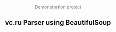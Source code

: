 <p align="center" style="color: gray">Demonstration project</p>
<h2 align="center">vc.ru Parser using BeautifulSoup</h2>
    